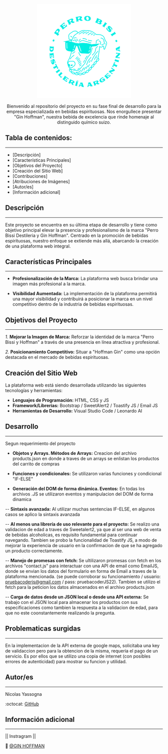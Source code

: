 <p align="center"><img src="/assets/img/logo_foot.png"/></p> 
<p align="center">Bienvenido al repositorio del proyecto en su fase final de desarrollo para la empresa especializada en bebidas espirituosas. Nos enorgullece presentar "Gin Hoffman", nuestra bebida de excelencia que rinde homenaje al distinguido químico suizo.</p>


## Tabla de contenidos:
---

- [Descripción]
- [Características Principales]
- [Objetivos del Proyecto]
- [Creación del Sitio Web]
- [Contribuciones]
- [Atribuciones de Imágenes]
- [Autor/es]
- [Información adicional]



## Descripción
---
Este proyecto se encuentra en su última etapa de desarrollo y tiene como objetivo principal elevar la presencia y profesionalismo de la marca "Perro Bissi Destileria y Gin Hoffman". Centrado en la promoción de bebidas espirituosas, nuestro enfoque se extiende más allá, abarcando la creación de una plataforma web integral.

## Características Principales
---
- **Profesionalización de la Marca:** La plataforma web busca brindar una imagen más profesional a la marca.

- **Visibilidad Aumentada:** La implementación de la plataforma permitirá una mayor visibilidad y contribuirá a posicionar la marca en un nivel competitivo dentro de la industria de bebidas espirituosas.
 	
## Objetivos del Proyecto
---
*1.* **Mejorar la Imagen de Marca:** Reforzar la identidad de la marca "Perro Bissi y Hoffman" a través de una presencia en línea atractiva y profesional.

*2.* **Posicionamiento Competitivo:** Situar a "Hoffman Gin" como una opción destacada en el mercado de bebidas espirituosas.

## Creación del Sitio Web

La plataforma web está siendo desarrollada utilizando las siguientes tecnologías y herramientas:

- **Lenguajes de Programación:** HTML, CSS y JS
- **Framework/Librerias:** Bootstrap / SweetAlert2 / Toastify JS / Email JS
- **Herramientas de Desarrollo:** Visual Studio Code / Leonardo AI

## Desarrollo
---

Segun requerimiento del proyecto

- **Objetos y Arrays. Métodos de Arrays:** Creacion del archivo products.json en donde a traves de un arrays se enlistan los productos del carrito de compras

- **Funciones y condicionales:** Se utilizaron varias funciones y condicional "IF-ELSE"

- **Generación del DOM de forma dinámica. Eventos:** En todas los archivos .JS se utilizaron eventos y manipulacion del DOM de forma dinamica

-- **Sintaxis avanzada:** Al utilizar muchas sentencias IF-ELSE, en algunos casos se aplico la sintaxis avanzada

-- **Al menos una librería de uso relevante para el proyecto:** Se realizo una validacion de edad a traves de Sweetalert2, ya que al ser una web de venta de bebidas alcoholicas, es requisito fundamental para continuar navegando. Tambien se probo la funcionalidad de Toastify JS, a modo de mejorar la experiencia de usuario en la confirmacion de que se ha agregado un producto correctamente.

-- **Manejo de promesas con fetch:** Se ultilizaron promesas con fetch en los archivos "contact.js" para interactuar con una API de email como EmailJS, donde se envian los datos del formulario en forma de Email a traves de la plataforma mencionada. (se puede corroborar su funcionamiento / usuario: pruebacoderjs@gmail.com / pass: pruebacoderJS22).
Tambien se  utilizo el fetch para la peticion los datos almacenados en el archivo products.json

-- **Carga de datos desde un JSON local o desde una API externa:** Se trabajo con el JSON local para almacenar los productos con sus especificaciones como tambien la respuesta a la validacion de edad, para que no este coonstantemente realizando la pregunta.


## Problematicas surgidas
---
En la implementacion de la API externa de google maps, solicitaba una key de validaccion pero para la obtencion de la misma, requeria el pago de un servicio. Es por ellos que se utilizo una copia de internet (con posibles errores de autenticidad) para mostrar su funcion y utilidad.

## Autor/es
---
Nicolas Yassogna

:octocat: [GitHub](https://github.com/nicoyasso)

## Información adicional
---
|| Instragram ||

🍹 [@GIN HOFFMAN](https://www.instagram.com/ginhofmann/)
